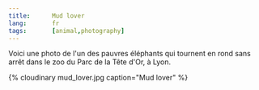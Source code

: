 ```yaml
---
title:      Mud lover
lang:       fr
tags:       [animal,photography]
---
```


Voici une photo de l'un des pauvres éléphants qui tournent en rond sans arrêt dans le zoo du Parc de la Tête d'Or, à Lyon.

{% cloudinary mud_lover.jpg caption="Mud lover" %}
